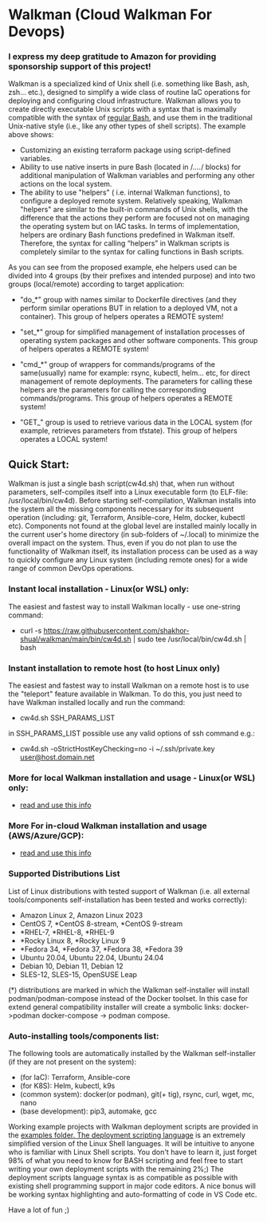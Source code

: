 # Walkman (Cloud Walkman For Devops)

### I express my deep gratitude to Amazon for providing sponsorship support of this project!

Walkman is a specialized kind of Unix shell (i.e. something like Bash, ash, zsh... etc.), 
designed to simplify a wide class of routine IaC operations for deploying and configuring 
cloud infrastructure. Walkman allows you to create directly executable Unix scripts  with a 
syntax that is maximally compatible with the syntax of [regular Bash](https://github.com/shakhor-shual/walkman/blob/main/examples/gcp/linux_vm/test.csh), and use them in the 
traditional Unix-native style (i.e., like any other types of shell scripts).
The example above shows: 

 - Customizing an existing terraform package using script-defined variables. 
 - Ability to use native inserts in pure Bash (located in /*....*/ blocks) 
 for additional manipulation of Walkman variables and performing any other 
 actions on the local system. 
 - The ability to use "helpers" ( i.e. internal Walkman functions),  to configure 
a deployed remote system. Relatively speaking, Walkman "helpers" are similar to the 
built-in commands of Unix shells, with the difference that the actions they perform are 
focused not on managing the operating system but on IAC tasks. In terms of  implementation, 
helpers are ordinary Bash functions predefined in Walkman itself. Therefore, the syntax 
for calling “helpers” in Walkman scripts is completely similar to the syntax for calling 
functions in Bash scripts. 

As you can see from the proposed example, еhe helpers used can be divided into 4 groups 
(by their prefixes and intended purpose) and into two groups (local/remote) according 
to target application:

- "do_*" group with names similar to Dockerfile directives (and they perform similar 
 operations BUT in relation to a deployed VM, not a container). This group of helpers 
 operates a REMOTE system!

- "set_*" group for simplified management of installation processes of operating system 
packages and other software components. This group of helpers operates a REMOTE system!

- "cmd_*" group of wrappers for commands/programs of the same(usually) name for example: 
rsync, kubectl, helm... etc, for direct management of remote deployments. The parameters 
for calling these helpers are the parameters for calling the corresponding commands/programs.
This group of helpers  operates a REMOTE system!

- "GET_" group is used to retrieve various data in the LOCAL system (for example, retrieves
 parameters from tfstate). This group of helpers operates a LOCAL system!

## Quick Start:
Walkman is just a single  bash script(cw4d.sh) that, when run without parameters, 
self-compiles itself into a Linux executable form (to ELF-file: /usr/local/bin/cw4d).
Before starting self-compilation, Walkman installs into the system all the missing 
components necessary for its subsequent operation (including: git, Terraform, 
Ansible-core, Helm, docker, kubectl etc). Components not found at the global level are 
installed mainly locally in the current user's home directory (in sub-folders of 
~/.local) to minimize the overall impact on the system. Thus, even if you do not plan 
to use the functionality of Walkman itself, its installation process can be used as a
way to quickly configure  any Linux system (including remote ones) for a wide range 
of common DevOps operations.

### Instant local installation - Linux(or WSL) only:
The easiest and fastest way to install Walkman locally - use one-string command:
- curl -s https://raw.githubusercontent.com/shakhor-shual/walkman/main/bin/cw4d.sh | sudo tee /usr/local/bin/cw4d.sh | bash

### Instant installation to remote host (to host Linux only)
The easiest and fastest way to install Walkman on a remote host is to use the 
"teleport" feature available in Walkman. To do this, you just need to have Walkman 
installed locally and run the command:
- cw4d.sh SSH_PARAMS_LIST 

in SSH_PARAMS_LIST possible use any valid options of ssh command e.g.:
- cw4d.sh -oStrictHostKeyChecking=no -i ~/.ssh/private.key user@host.domain.net

### More for local Walkman installation and usage - Linux(or WSL) only:
 - [read and use this info](https://github.com/shakhor-shual/walkman/tree/main/bin)

### More For in-cloud Walkman installation and usage (AWS/Azure/GCP):
 - [read and use this info](https://github.com/shakhor-shual/walkman/tree/main/self_deploy)

### Supported Distributions List
List of Linux distributions with tested support of Walkman (i.e. all external 
tools/components self-installation has been tested and works correctly):

- Amazon Linux 2, Amazon Linux 2023
- CentOS 7, *CentOS 8-stream, *CentOS 9-stream
- *RHEL-7, *RHEL-8, *RHEL-9
- *Rocky Linux 8, *Rocky Linux 9
- *Fedora 34, *Fedora 37, *Fedora 38, *Fedora 39 
- Ubuntu 20.04, Ubuntu 22.04, Ubuntu 24.04
- Debian 10, Debian 11, Debian 12
- SLES-12, SLES-15, OpenSUSE Leap

(*) distributions are marked in which the Walkman self-installer will install 
podman/podman-compose instead of the Docker toolset. In this case for extend 
general compatibility installer will create a symbolic links:  docker->podman
docker-compose -> podman compose.

### Auto-installing tools/components list:
The following tools are automatically installed by the Walkman self-installer (if 
they are not present on the system):

- (for IaC): Terraform, Ansible-core
- (for K8S): Helm, kubectl, k9s
- (common system): docker(or podman), git(+ tig), rsync, curl, wget, mc, nano 
- (base development): pip3, automake, gcc 

Working example projects with Walkman deployment scripts are provided in the 
[examples folder. The deployment scripting language](https://github.com/shakhor-shual/walkman/tree/main/examples) is an extremely 
simplified version of the Linux Shell languages. It will be intuitive to 
anyone who is familiar with Linux Shell scripts. You don't have to learn it, 
just forget 98% of what you need to know for BASH scripting and feel free 
to start writing your own deployment scripts with the remaining 2%;) The 
deployment scripts language syntax is as compatible as possible with existing 
shell programming support in major code editors. A nice bonus will be working 
syntax highlighting and auto-formatting of code in VS Code etc. 

Have a lot of fun ;)





